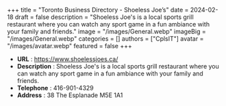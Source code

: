 +++
title = "Toronto Business Directory - Shoeless Joe’s"
date = 2024-02-18
draft = false
description = "Shoeless Joe's is a local sports grill restaurant where you can watch any sport game in a fun ambiance with your family and friends."
image = "/images/General.webp"
imageBig = "/images/General.webp"
categories = []
authors = ["CplsIT"]
avatar = "/images/avatar.webp"
featured = false
+++


* **URL** :  https://www.shoelessjoes.ca/
* **Description** : Shoeless Joe's is a local sports grill restaurant where you can watch any sport game in a fun ambiance with your family and friends.
* **Telephone** : 416-901-4329
* **Address** : 38 The Esplanade M5E 1A1